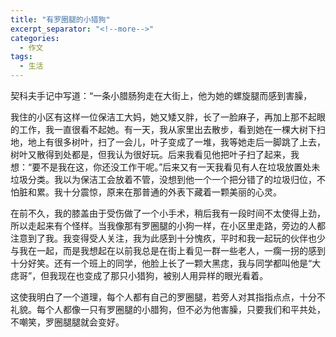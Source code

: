 ```yaml
---
title: "有罗圈腿的小猎狗"
excerpt_separator: "<!--more-->"
categories:
  - 作文
tags:
  - 生活
---
```


契科夫手记中写道：“一条小腊肠狗走在大街上，他为她的螺旋腿而感到害臊，
<!--more-->

我住的小区有这样一位保洁工大妈，她又矮又胖，长了一脸麻子，再加上那不起眼的工作，我一直很看不起她。有一天，我从家里出去散步，看到她在一棵大树下扫地，地上有很多树叶，扫了一会儿，叶子变成了一堆，我等她走后一脚跳了上去，树叶又散得到处都是，但我认为很好玩。后来我看见他把叶子扫了起来，我想：“要不是我在这，你还没工作干呢。”后来又有一天我看见有人在垃圾放置处未垃圾分类。我以为保洁工会放着不管，没想到他一个一个把分错了的垃圾归位，不怕脏和累。我十分震惊，原来在那普通的外表下藏着一颗美丽的心灵。

在前不久，我的膝盖由于受伤做了一个小手术，稍后我有一段时间不太使得上劲，所以走起来有个怪样。当我像那有罗圈腿的小狗一样，在小区里走路，旁边的人都注意到了我。我变得受人关注，我为此感到十分愧疚，平时和我一起玩的伙伴也少与我在一起，而是我想起在以前我总是在街上看见一群一些老人，一瘸一拐的感到十分好笑。还有一个班上的同学，他脸上长了一颗大黑痣，我与同学都叫他是“大痣哥”，但我现在也变成了那只小猎狗，被别人用异样的眼光看着。

这使我明白了一个道理，每个人都有自己的罗圈腿，若旁人对其指指点点，十分不礼貌。每个人都像一只有罗圈腿的小腊狗，但不必为他害臊，只要我们和平共处，不嘲笑，罗圈腿腿就会变好。